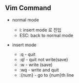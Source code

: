 ## Vim Command

- normal mode
  - i: insert mode 로 진입
  - ESC: back to normal mode

- insert mode
  - :q - quit
  - :q! - quit not write(save)
  - :w - write (save)
  - :wq - write and quit
  - :{num} - go to {num}th line
